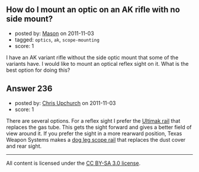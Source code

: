 ## How do I mount an optic on an AK rifle with no side mount?

- posted by: [Mason](https://stackexchange.com/users/-1/19-mason) on 2011-11-03
- tagged: `optics`, `ak`, `scope-mounting`
- score: 1

I have an AK variant rifle without the side optic mount that some of the variants have. I would like to mount an optical reflex sight on it. What is the best option for doing this?


## Answer 236

- posted by: [Chris Upchurch](https://stackexchange.com/users/-1/79-chris-upchurch) on 2011-11-03
- score: 1

<p>There are several options.  For a reflex sight I prefer the <a href="http://ultimak.com/M1-b.htm" rel="nofollow">Ultimak rail</a> that replaces the gas tube.  This gets the sight forward and gives a better field of view around it.  If you prefer the sight in a more rearward position, Texas Weapon Systems makes a <a href="http://texasweaponsystems.com/id1.html" rel="nofollow">dog leg scope rail</a> that replaces the dust cover and rear sight.</p>




---

All content is licensed under the [CC BY-SA 3.0 license](https://creativecommons.org/licenses/by-sa/3.0/).
